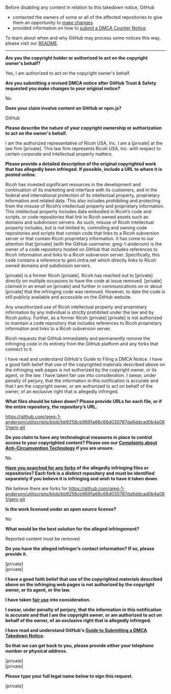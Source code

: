 Before disabling any content in relation to this takedown notice, GitHub
- contacted the owners of some or all of the affected repositories to give them an opportunity to [make changes](https://docs.github.com/en/github/site-policy/dmca-takedown-policy#a-how-does-this-actually-work).
- provided information on how to [submit a DMCA Counter Notice](https://docs.github.com/en/articles/guide-to-submitting-a-dmca-counter-notice).

To learn about when and why GitHub may process some notices this way, please visit our [README](https://github.com/github/dmca/blob/master/README.md#anatomy-of-a-takedown-notice).

---

**Are you the copyright holder or authorized to act on the copyright owner's behalf?**

Yes, I am authorized to act on the copyright owner's behalf.

**Are you submitting a revised DMCA notice after GitHub Trust & Safety requested you make changes to your original notice?**

No

**Does your claim involve content on GitHub or npm.js?**

GitHub

**Please describe the nature of your copyright ownership or authorization to act on the owner's behalf.**

I am the authorized representative of Ricoh USA, Inc. I am a [private] at the law firm [private]. This law firm represents Ricoh USA, Inc. with respect to certain corporate and intellectual property matters.

**Please provide a detailed description of the original copyrighted work that has allegedly been infringed. If possible, include a URL to where it is posted online.**

Ricoh has invested significant resources in the development and continuation of its marketing and interface with its customers, and in the federal and international protection of its intellectual property, proprietary information and related data. This also includes prohibiting and protecting from the misuse of Ricoh’s intellectual property and proprietary information. This intellectual property includes data embodied in Ricoh’s code and scripts, or code repositories that link to Ricoh owned assets such as domains and subdivision servers. As such, misuse of Ricoh intellectual property includes, but is not limited to, controlling and owning code repositories and scripts that contain code that links to a Ricoh subversion server or that contain Ricoh proprietary information. It has come to our attention that [private] (with the GitHub username: greg-1-anderson) is the owner of a code repository hosted on GitHub that includes references to Ricoh information and links to a Ricoh subversion server. Specifically, this code contains a reference to geni.rintra.net which directly links to Ricoh owned domains and subdivision servers.

[private] is a former Ricoh [private]. Ricoh has reached out to [private] directly on multiple occasions to have the code at issue removed. [private] claimed in an email on [private] and further in communications on or about [private] that the infringing code was removed. However, to date the code is still publicly available and accessible on the GitHub website.

Any unauthorized use of Ricoh intellectual property and proprietary information by any individual is strictly prohibited under the law and by Ricoh policy. Further, as a former Ricoh [private] [private] is not authorized to maintain a code repository that includes references to Ricoh proprietary information and links to a Ricoh subversion server.

Ricoh requests that GitHub immediately and permanently remove the infringing code in its entirety from the GitHub platform and any forks that connect to it.

I have read and understand GitHub's Guide to Filing a DMCA Notice. I have a good faith belief that use of the copyrighted materials described
above on the infringing web pages is not authorized by the copyright owner, or its agent, or the law. I have taken fair use into consideration. I swear, under penalty of perjury, that the information in this notification is accurate and that I am the copyright owner, or am authorized to act on behalf of the owner, of an exclusive right that is allegedly infringed.

**What files should be taken down? Please provide URLs for each file, or if the entire repository, the repository’s URL.**

https://github.com/greg-1-anderson/utiliscripts/blob/bb9258cb9691a68c66d030787da6ddcad0b4a081/geni-git

**Do you claim to have any technological measures in place to control access to your copyrighted content? Please see our <a href="https://docs.github.com/articles/guide-to-submitting-a-dmca-takedown-notice#complaints-about-anti-circumvention-technology">Complaints about Anti-Circumvention Technology</a> if you are unsure.**

No

**<a href="https://docs.github.com/articles/dmca-takedown-policy#b-what-about-forks-or-whats-a-fork">Have you searched for any forks</a> of the allegedly infringing files or repositories? Each fork is a distinct repository and must be identified separately if you believe it is infringing and wish to have it taken down.**

We believe there are forks for https://github.com/greg-1-anderson/utiliscripts/blob/bb9258cb9691a68c66d030787da6ddcad0b4a081/geni-git

**Is the work licensed under an open source license?**

No

**What would be the best solution for the alleged infringement?**

Reported content must be removed

**Do you have the alleged infringer’s contact information? If so, please provide it.**

[private]  
[private]  

**I have a good faith belief that use of the copyrighted materials described above on the infringing web pages is not authorized by the copyright owner, or its agent, or the law.**

**I have taken <a href="https://www.lumendatabase.org/topics/22">fair use</a> into consideration.**

**I swear, under penalty of perjury, that the information in this notification is accurate and that I am the copyright owner, or am authorized to act on behalf of the owner, of an exclusive right that is allegedly infringed.**

**I have read and understand GitHub's <a href="https://docs.github.com/articles/guide-to-submitting-a-dmca-takedown-notice/">Guide to Submitting a DMCA Takedown Notice</a>.**

**So that we can get back to you, please provide either your telephone number or physical address.**

[private]  
[private]  

**Please type your full legal name below to sign this request.**

[private]  
